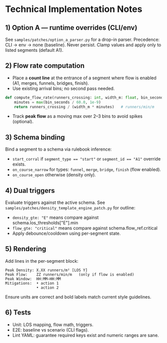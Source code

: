 # Technical Implementation Notes

## 1) Option A — runtime overrides (CLI/env)
See `samples/patches/option_a_parser.py` for a drop-in parser. Precedence: CLI → env → none (baseline). Never persist. Clamp values and apply only to listed segments (default A1).

## 2) Flow rate computation
- Place a **count line** at the entrance of a segment where flow is enabled (A1, merges, funnels, bridges, finish).  
- Use existing arrival bins; no second pass needed.
```python
def compute_flow_rate(runners_crossing: int, width_m: float, bin_seconds: int) -> float:
    minutes = max(bin_seconds / 60.0, 1e-9)
    return runners_crossing / (width_m * minutes)   # runners/min/m
```
- Track **peak flow** as a moving max over 2–3 bins to avoid spikes (optional).

## 3) Schema binding
Bind a segment to a schema via rulebook inference:
- `start_corral` if `segment_type == "start"` or `segment_id == "A1"` override exists.
- `on_course_narrow` for types: `funnel`, `merge`, `bridge`, `finish` (flow enabled).
- `on_course_open` otherwise (density only).

## 4) Dual triggers
Evaluate triggers against the active schema. See `samples/patches/density_template_engine_patch.py` for outline:
- `density_gte: "E"` means compare against schema.los_thresholds["E"].min
- `flow_gte: "critical"` means compare against schema.flow_ref.critical
- Apply debounce/cooldown using per-segment state.

## 5) Rendering
Add lines in the per-segment block:
```
Peak Density: X.XX runners/m² [LOS Y]
Peak Flow:    ZZ runners/min/m   (only if flow is enabled)
Peak Window:  HH:MM–HH:MM
Mitigations:  • action 1
              • action 2
```
Ensure units are correct and bold labels match current style guidelines.

## 6) Tests
- Unit: LOS mapping, flow math, triggers.  
- E2E: baseline vs scenario (CLI flags).  
- Lint YAML: guarantee required keys exist and numeric ranges are sane.

